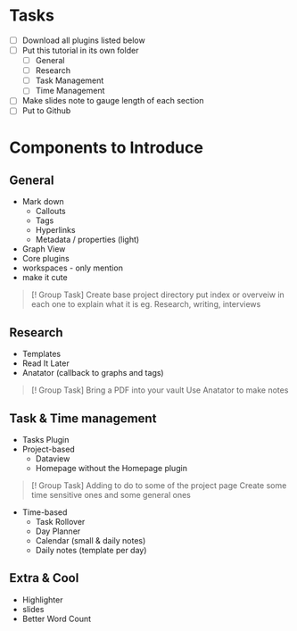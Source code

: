 # Tasks
- [ ] Download all plugins listed below
- [ ] Put this tutorial in its own folder
	- [ ] General
	- [ ] Research
	- [ ] Task Management
	- [ ] Time Management
- [ ] Make slides note to gauge length of each section
- [ ] Put to Github
# Components to Introduce
## General
- Mark down
	- Callouts
	- Tags
	- Hyperlinks
	- Metadata / properties (light)
- Graph View
- Core plugins
- workspaces - only mention
- make it cute

> [! Group Task]
> Create base project directory
> put index or overveiw in each one to explain what it is
> eg. Research, writing, interviews
## Research
- Templates
- Read It Later
- Anatator (callback to graphs and tags)

> [! Group Task]
> Bring a PDF into your vault
> Use Anatator to make notes
## Task & Time management
- Tasks Plugin 
- Project-based
	- Dataview
	- Homepage without the Homepage plugin

>[! Group Task]
>Adding to do to some of the project page
>Create some time sensitive ones and some general ones

- Time-based
	- Task Rollover
	- Day Planner
	- Calendar (small & daily notes)
	- Daily notes (template per day)
## Extra & Cool
- Highlighter
- slides
- Better Word Count